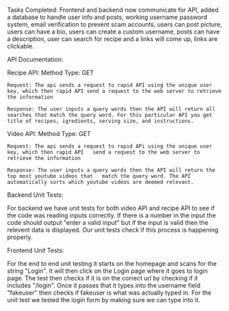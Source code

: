 Tasks Completed: Frontend and backend now communicate for API, added a database to handle user info and posts, working username password system, email verification to prevent scam accounts, users can post picture, users can have a bio, users can create a custom username, posts can have a description, user can search for recipe and a links will come up, links are clickable.

API Documentation:

Recipe API:
	Method Type: GET

	Request: The api sends a request to rapid API using the unique user key, which then rapid API send a request to the web server to retrieve the information

	Response: The user inputs a query words then the API will return all searches that match the query word. For this particular API you get title of recipes, igredients, serving size, and instructions. 

Video API:
	Method Type: GET

	Request: The api sends a request to rapid APi using the unique user key, which then rapid API 	send a request to the web server to retrieve the information

	Response: The user inputs a query words then the API will return the top most youtube videos that 	match the query word. The API automatically sorts which youtube videos are deemed relevant.

Backend Unit Tests:

For backend we have unit tests for both video API and recipe API to see if the code was reading inputs correctly. If there is a number in the input the code should output "enter a valid input" but if the input is valid then the relevent data is displayed. Our unit tests check if this process is happening properly.

Frontend Unit Tests:

For the end to end unit testing it starts on the homepage and scans for the string "Login". It will then click on the Login page where it goes to login page. The test then checks if it is on the correct url by checking if it includes "/login". Once it passes that it types into the username field "fakeuser" then checks if fakeuser is what was actually typed in. For the unit test we tested the login form by making sure we can type into it.